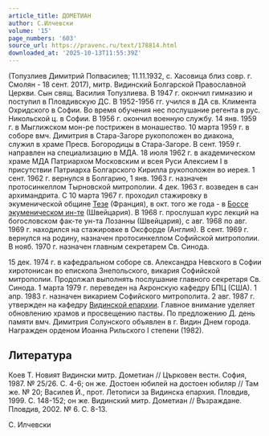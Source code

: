 ```yaml
---
article_title: ДОМЕТИАН
author: С.Илчевски
volume: '15'
page_numbers: '603'
source_url: https://pravenc.ru/text/178814.html
downloaded_at: '2025-10-13T11:55:39Z'
---
```


(Топузлиев Димитрий Попвасилев; 11.11.1932, с. Хасовица близ совр. г. Смолян - 18 сент. 2017), митр. Видинский Болгарской Православной Церкви. Сын свящ. Василия Топузлиева. В 1947 г. окончил гимназию и поступил в Пловдивскую ДС. В 1952-1956 гг. учился в ДА св. Климента Охридского в Софии. Во время обучения нес послушание регента в рус. Никольской ц. в Софии. В 1956 г. окончил военную службу. 14 янв. 1959 г. в Мыглижском мон-ре пострижен в монашество. 10 марта 1959 г. в соборе вмч. Димитрия в Стара-Загоре рукоположен во диакона, служил в храме Пресв. Богородицы в Стара-Загоре. В сент. 1959 г. направлен на специализацию в МДА. 18 июля 1962 г. в академическом храме МДА Патриархом Московским и всея Руси Алексием I в присутствии Патриарха Болгарского Кирилла рукоположен во иерея. 1 сент. 1962 г. вернулся в Болгарию, 1 янв. 1963 г. назначен протосинкеллом Тырновской митрополии. 4 дек. 1963 г. возведен в сан архимандрита. С 10 марта 1967 г. проходил стажировку в экуменической общине [Тезе](https://pravenc.ru/text/Тезе.html) (Франция), в окт. того же года - в [Боссе экуменическом ин-те](<https://pravenc.ru/text/Боссе экуменическом ин-те.html>) (Швейцария). В 1968 г. прослушал курс лекций на богословском фак-те ун-та Лозанны (Швейцария), с авг. 1968 по авг. 1969 г. находился на стажировке в Оксфорде (Англия). В сент. 1969 г. вернулся на родину, назначен протосинкеллом Софийской митрополии. В нояб. 1970 г. назначен главным секретарем Св. Синода.

15 дек. 1974 г. в кафедральном соборе св. Александра Невского в Софии хиротонисан во епископа Знепольского, викария Софийской митрополии. Продолжал выполнять послушание главного секретаря Св. Синода. 1 марта 1979 г. переведен на Акронскую кафедру БПЦ (США). 1 апр. 1983 г. назначен викарием Софийского митрополита. 2 авг. 1987 г. утвержден на кафедру [Видинской епархии](<https://pravenc.ru/text/Видинской епархии.html>). Главное внимание уделяет обновлению храмов и просвещению паствы. По предложению Д. день памяти вмч. Димитрия Солунского объявлен в г. Видин Днем города. Награжден орденом Иоанна Рильского I степени (1982).

## Литература

Коев Т. Новият Видински митр. Дометиан // Църковен вестн. София, 1987. № 25/26. С. 4-6; он же. Достоен юбилей на достоен юбиляр // Там же. № 20; Василев Й., прот. Летописи за Видинска епархия. Пловдив, 1999. С. 148-152; он же. Видинский митр. Дометиан // Възраждане. Пловдив, 2002. № 6. С. 8-13.

С.  Илчевски
